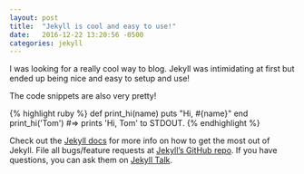 ```yaml
---
layout: post
title:  "Jekyll is cool and easy to use!"
date:   2016-12-22 13:20:56 -0500
categories: jekyll
---
```

I was looking for a really cool way to blog. Jekyll was intimidating at first but ended up being nice and easy to setup and use!

The code snippets are also very pretty!

{% highlight ruby %}
def print_hi(name)
  puts "Hi, #{name}"
end
print_hi('Tom')
#=> prints 'Hi, Tom' to STDOUT.
{% endhighlight %}

Check out the [Jekyll docs][jekyll-docs] for more info on how to get the most out of Jekyll. File all bugs/feature requests at [Jekyll’s GitHub repo][jekyll-gh]. If you have questions, you can ask them on [Jekyll Talk][jekyll-talk].

[jekyll-docs]: http://jekyllrb.com/docs/home
[jekyll-gh]:   https://github.com/jekyll/jekyll
[jekyll-talk]: https://talk.jekyllrb.com/
